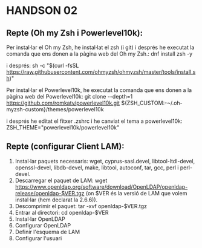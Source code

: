 # HANDSON 02
## Repte (Oh my Zsh i Powerlevel10k): 

Per instal·lar el Oh my Zsh, he instal·lat el zsh (i git) i després he executat la comanda que ens donen a la pàgina web del Oh my Zsh.:
dnf install zsh -y

i després:
sh -c "$(curl -fsSL https://raw.githubusercontent.com/ohmyzsh/ohmyzsh/master/tools/install.sh)"

Per instal·lar el Powerlevel10k, he executat la comanda que ens donen a la pàgina web del Powerlevel10k:
git clone --depth=1 https://github.com/romkatv/powerlevel10k.git ${ZSH_CUSTOM:-~/.oh-myzsh-custom}/themes/powerlevel10k

i després he editat el fitxer .zshrc i he canviat el tema a powerlevel10k:
ZSH_THEME="powerlevel10k/powerlevel10k"

 ## Repte (configurar Client LAM):

1. Instal·lar paquets necessaris: wget, cyprus-sasl.devel, libtool-ltdl-devel, openssl-devel, libdb-devel, make, libtool, autoconf, tar, gcc, perl i perl-devel.
2. Descarregar el paquet de LAM: wget https://www.openldap.org/software/download/OpenLDAP/openldap-release/openldap-$VER.tgz (on $VER és la versió de LAM que volem instal·lar (hem declarat la 2.6.6)).
3. Descomprimir el paquet: tar -xvf openldap-$VER.tgz
4. Entrar al directori: cd openldap-$VER
5. Instal·lar OpenLDAP
6. Configurar OpenLDAP
7. Definir l'esquema de LAM
8. Configurar l'usuari
